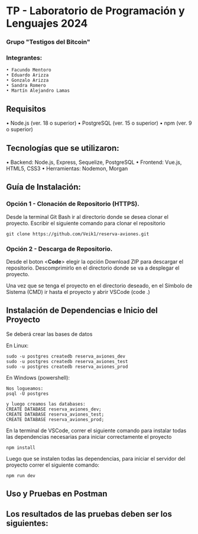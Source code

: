# TP - Laboratorio de Programación y Lenguajes 2024
### Grupo **"Testigos del Bitcoin"**

### Integrantes:
```
• Facundo Mentoro
• Eduardo Arizza
• Gonzalo Arizza
• Sandra Romero
• Martín Alejandro Lamas
```

## Requisitos
• Node.js (ver. 18 o superior)
• PostgreSQL (ver. 15 o superior)
• npm (ver. 9 o superior)


## Tecnologías que se utilizaron:
• Backend: Node.js, Express, Sequelize, PostgreSQL
• Frontend: Vue.js, HTML5, CSS3
• Herramientas: Nodemon, Morgan

## Guía de Instalación:

### Opción 1 - Clonación de Repositorio (HTTPS).  

Desde la terminal Git Bash ir al directorio donde se desea clonar el proyecto. Escribir el siguiente comando para clonar el repositorio

```git clone https://github.com/Veik1/reserva-aviones.git```

### Opción 2 - Descarga de Repositorio.

Desde el boton <**Code**> elegir la opción Download ZIP para descargar el repositorio. Descomprimirlo en el directorio donde se va a desplegar el proyecto.

Una vez que se tenga el proyecto en el directorio deseado, en el Símbolo de Sistema (CMD) ir hasta el proyecto y abrir VSCode (code .)

## Instalación de Dependencias e Inicio del Proyecto
Se deberá crear las bases de datos

En Linux:
```
sudo -u postgres createdb reserva_aviones_dev
sudo -u postgres createdb reserva_aviones_test
sudo -u postgres createdb reserva_aviones_prod
```

En Windows (powershell):

```
Nos logueamos:
psql -U postgres

y luego creamos las databases:
CREATE DATABASE reserva_aviones_dev;
CREATE DATABASE reserva_aviones_test;
CREATE DATABASE reserva_aviones_prod;
```

En la terminal de VSCode, correr el siguiente comando para instalar todas las dependencias necesarias para iniciar correctamente el proyecto

	npm install

Luego que se instalen todas las dependencias, para iniciar el servidor del proyecto correr el siguiente comando:

	npm run dev


## Uso y Pruebas en Postman


## Los resultados de las pruebas deben ser los siguientes: 
